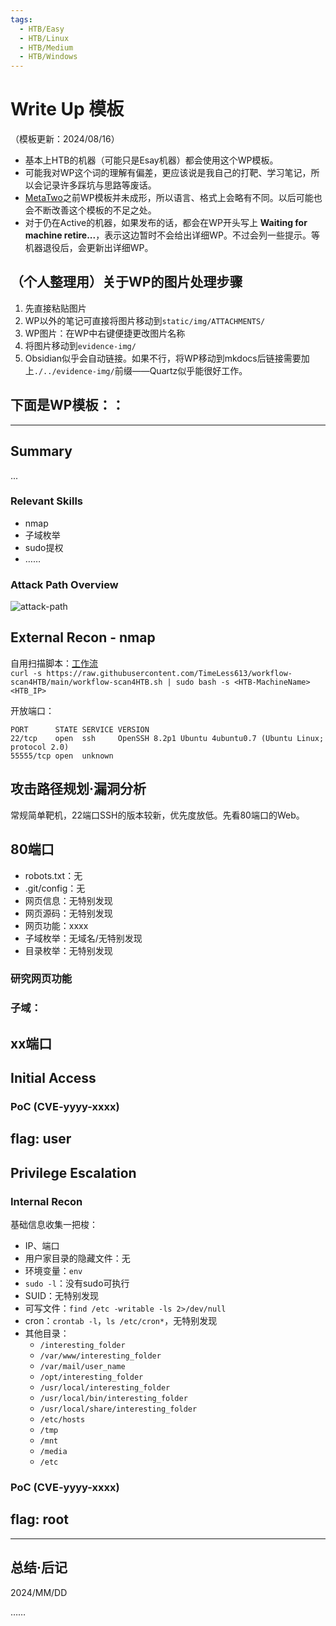 ```yaml
---
tags:
  - HTB/Easy
  - HTB/Linux
  - HTB/Medium
  - HTB/Windows
---
```


# Write Up 模板

（模板更新：2024/08/16）

- 基本上HTB的机器（可能只是Esay机器）都会使用这个WP模板。
- 可能我对WP这个词的理解有偏差，更应该说是我自己的打靶、学习笔记，所以会记录许多踩坑与思路等废话。
- [MetaTwo](./../retired/HTB-MetaTwo.md)之前WP模板并未成形，所以语言、格式上会略有不同。以后可能也会不断改善这个模板的不足之处。
- 对于仍在Active的机器，如果发布的话，都会在WP开头写上 **Waiting for machine retire...**，表示这边暂时不会给出详细WP。不过会列一些提示。等机器退役后，会更新出详细WP。


## （个人整理用）关于WP的图片处理步骤

1. 先直接粘贴图片
2. WP以外的笔记可直接将图片移动到`static/img/ATTACHMENTS/`
3. WP图片：在WP中右键便捷更改图片名称
4. 将图片移动到`evidence-img/`
5. Obsidian似乎会自动链接。如果不行，将WP移动到mkdocs后链接需要加上`./../evidence-img/`前缀——Quartz似乎能很好工作。

## 下面是WP模板：：

---
## Summary

...

### Relevant Skills

- nmap
- 子域枚举
- sudo提权
- ……

### Attack Path Overview

![attack-path](HTB-template.png)


## External Recon - nmap

自用扫描脚本：[工作流](https://github.com/TimeLess613/workflow-scan4HTB/blob/main/workflow-scan4HTB.sh)  
`curl -s https://raw.githubusercontent.com/TimeLess613/workflow-scan4HTB/main/workflow-scan4HTB.sh | sudo bash -s <HTB-MachineName> <HTB_IP>`

开放端口：
```
PORT      STATE SERVICE VERSION
22/tcp    open  ssh     OpenSSH 8.2p1 Ubuntu 4ubuntu0.7 (Ubuntu Linux; protocol 2.0)
55555/tcp open  unknown
```

## 攻击路径规划·漏洞分析

常规简单靶机，22端口SSH的版本较新，优先度放低。先看80端口的Web。


## 80端口

- robots.txt：无
- .git/config：无
- 网页信息：无特别发现
- 网页源码：无特别发现
- 网页功能：xxxx
- 子域枚举：无域名/无特别发现
- 目录枚举：无特别发现

### 研究网页功能

### 子域：

## xx端口



## Initial Access

### PoC (CVE-yyyy-xxxx)


## flag: user




## Privilege Escalation

### Internal Recon

基础信息收集一把梭：

- IP、端口
- 用户家目录的隐藏文件：无
- 环境变量：`env`
- `sudo -l`：没有sudo可执行
- SUID：无特别发现
- 可写文件：`find /etc -writable -ls 2>/dev/null`
- cron：`crontab -l`，`ls /etc/cron*`，无特别发现
- 其他目录：
	- `/interesting_folder`
	- `/var/www/interesting_folder`
	- `/var/mail/user_name`
	- `/opt/interesting_folder`
	- `/usr/local/interesting_folder`
	- `/usr/local/bin/interesting_folder`
	- `/usr/local/share/interesting_folder`
	- `/etc/hosts`
	- `/tmp`
	- `/mnt`
	- `/media`
	- `/etc`

### PoC (CVE-yyyy-xxxx)







## flag: root


---

## 总结·后记

2024/MM/DD

……